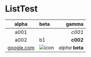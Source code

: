 ﻿# ListTest

| alpha | beta | gamma  |
|:-----:|:-----|-------:|
| a001  |      | *c001* |
| a002  | b1   |**c002**|
| [google.com](https://google.com) | ![icon](https://cloud.githubusercontent.com/assets/1049999/11505182/0480ad76-9841-11e5-8a62-126d4b7c03be.png) | *alpha* **beta** |

